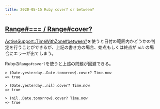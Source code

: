 ```yaml
---
title: 2020-05-15 Ruby cover? or between?
---
```


## [Range#=== / Range#cover?](https://docs.ruby-lang.org/ja/2.7.0/method/Range/i/cover=3f.html)

[ActiveSupport::TimeWithZone#between?](https://railsdoc.github.io/classes/ActiveSupport/TimeWithZone.html#method-i-between-3F)を使うと日付の範囲内かどうかの判定を行うことができるが、上記の書き方の場合、始点もしくは終点が `nil` の場合にエラーが出てしまう。

Rubyの`Range#cover?`を使うと上述の問題が回避できる。

```
> (Date.yesterday..Date.tomorrow).cover? Time.now
=> true

> (Date.yesterday..nil).cover? Time.now
=> true

> (nil..Date.tomorrow).cover? Time.now
=> true
```
